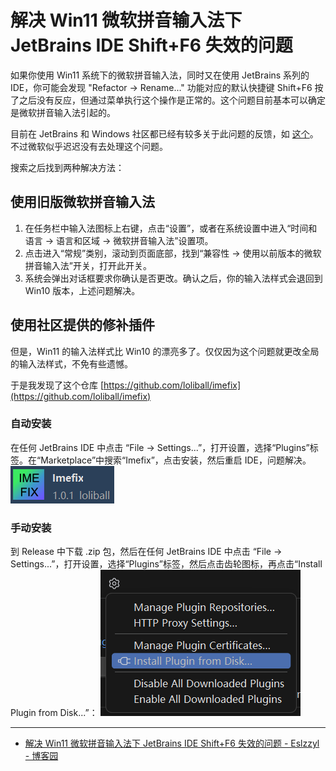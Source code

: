 # 解决 Win11 微软拼音输入法下 JetBrains IDE Shift+F6 失效的问题
如果你使用 Win11 系统下的微软拼音输入法，同时又在使用 JetBrains 系列的 IDE，你可能会发现 "Refactor -> Rename..." 功能对应的默认快捷键 Shift+F6 按了之后没有反应，但通过菜单执行这个操作是正常的。这个问题目前基本可以确定是微软拼音输入法引起的。

目前在 JetBrains 和 Windows 社区都已经有较多关于此问题的反馈，如 [这个](https://answers.microsoft.com/zh-hans/windows/forum/all/%E5%BE%AE%E8%BD%AF%E6%8B%BC%E9%9F%B3%E8%BE%93/456b9c2a-b4cd-4add-b84f-4c174afced32?page=15)。不过微软似乎迟迟没有去处理这个问题。

搜索之后找到两种解决方法：

## 使用旧版微软拼音输入法

1. 在任务栏中输入法图标上右键，点击“设置”，或者在系统设置中进入“时间和语言 -> 语言和区域 -> 微软拼音输入法”设置项。
2. 点击进入“常规”类别，滚动到页面底部，找到“兼容性 -> 使用以前版本的微软拼音输入法”开关，打开此开关。
3. 系统会弹出对话框要求你确认是否更改。确认之后，你的输入法样式会退回到 Win10 版本，上述问题解决。

## 使用社区提供的修补插件

但是，Win11 的输入法样式比 Win10 的漂亮多了。仅仅因为这个问题就更改全局的输入法样式，不免有些遗憾。

于是我发现了这个仓库 [https://github.com/loliball/imefix](https://github.com/loliball/imefix)

### 自动安装

在任何 JetBrains IDE 中点击 “File -> Settings...”，打开设置，选择“Plugins”标签。在“Marketplace”中搜索“Imefix”，点击安装，然后重启 IDE，问题解决。
![1715925999297](image/Win11微软拼音输入法下JetBrainsIDEShiftF6失效问题/1715925999297.png)

### 手动安装

到 Release 中下载 .zip 包，然后在任何 JetBrains IDE 中点击 “File -> Settings...”，打开设置，选择“Plugins”标签，然后点击齿轮图标，再点击“Install Plugin from Disk...”：
![1715926014689](image/Win11微软拼音输入法下JetBrainsIDEShiftF6失效问题/1715926014689.png)

---
- [解决 Win11 微软拼音输入法下 JetBrains IDE Shift+F6 失效的问题 - Eslzzyl - 博客园](https://www.cnblogs.com/eslzzyl/p/18146945)
